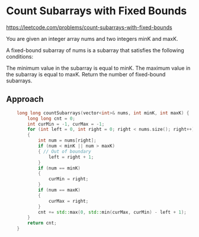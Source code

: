 # Count Subarrays with Fixed Bounds

https://leetcode.com/problems/count-subarrays-with-fixed-bounds

You are given an integer array nums and two integers minK and maxK.

A fixed-bound subarray of nums is a subarray that satisfies the following conditions:

The minimum value in the subarray is equal to minK.
The maximum value in the subarray is equal to maxK.
Return the number of fixed-bound subarrays.

## Approach
``` C++
    long long countSubarrays(vector<int>& nums, int minK, int maxK) {
        long long cnt = 0;
        int curMin = -1, curMax = -1;
        for (int left = 0, int right = 0; right < nums.size(); right++)
        {
            int num = nums[right];
            if (num < minK || num > maxK)
            { // Out of boundary
                left = right + 1;
            }
            if (num == minK)
            {
                curMin = right;
            }
            if (num == maxK)
            {
                curMax = right;
            }
            cnt += std::max(0, std::min(curMax, curMin) - left + 1); 
        }
        return cnt;
    }
```